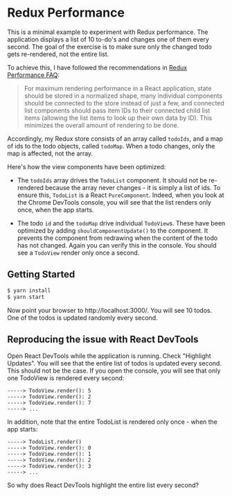 Redux Performance
=================
This is a minimal example to experiment with Redux performance. The application displays a list of 10 to-do's and changes one of them every second. The goal of the exercise is to make sure only the changed todo gets re-rendered, not the entire list.

To achieve this, I have followed the recommendations in [Redux Performance FAQ](https://redux.js.org/faq/performance#how-well-does-redux-scale-in-terms-of-performance-and-architecture):

> For maximum rendering performance in a React application, state should be stored in a normalized shape, many individual components should be connected to the store instead of just a few, and connected list components should pass item IDs to their connected child list items (allowing the list items to look up their own data by ID).  This minimizes the overall amount of rendering to be done.

Accordingly, my Redux store consists of an array called `todoIds`, and a map of ids to the todo objects, called `todoMap`. When a todo changes, only the map is affected, not the array.

Here's how the view components have been optimized:

- The `todoIds` array drives the `TodoList` component. It should not be re-rendered because the array never changes - it is simply a list of ids. To ensure this, `TodoList` is a React `PureComponent`. Indeed, when you look at the Chrome DevTools console, you will see that the list renders only once, when the app starts.

- The todo `id` and the `todoMap` drive individual `TodoView`s. These have been optimized by adding `shouldComponentUpdate()` to the component. It prevents the component from redrawing when the content of the todo has not changed. Again you can verify this in the console. You should see a `TodoView` render only once a second.

Getting Started
---------------
```bash
$ yarn install
$ yarn start
```

Now point your browser to http://localhost:3000/. You will see 10 todos. One of the todos is updated randomly every second.

Reproducing the issue with React DevTools
-----------------------------------------
Open React DevTools while the application is running. Check "Highlight Updates". You will see that the entire list of todos is updated every second. This should not be the case. If you open the console, you will see that only one TodoView is rendered every second:

```
-----> TodoView.render(): 5
-----> TodoView.render(): 2
-----> TodoView.render(): 7
-----> ...
```

In addition, note that the entire TodoList is rendered only once - when the app starts:

```
-----> TodoList.render()
-----> TodoView.render(): 0
-----> TodoView.render(): 1
-----> TodoView.render(): 2
-----> TodoView.render(): 3
-----> ...
```

So why does React DevTools highlight the entire list every second?
